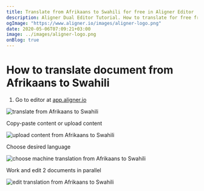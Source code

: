 ```yaml
---
title: Translate from Afrikaans to Swahili for free in Aligner Editor
description: Aligner Dual Editor Tutorial. How to translate for free from Afrikaans to Swahili. Aligner is multilingual document management platform. 
ogImage: "https://www.aligner.io/images/aligner-logo.png"
date: 2020-05-06T07:09:21+03:00
image: ../images/aligner-logo.png
onBlog: true
---
```


# How to translate document from Afrikaans to Swahili

1. Go to editor at [app.aligner.io](https://app.aligner.io "Aligner App web page")

![translate from Afrikaans to Swahili](../aligner-blank-editor.png "translate from Afrikaans to Swahili")

Copy-paste content or upload content

![upload content from Afrikaans to Swahili](../aligner-uploaded-document.png "upload content from Afrikaans to Swahili")

Choose desired language

![choose machine translation from Afrikaans to Swahili](../aligner-language-dropdown.png "choose machine translation from Afrikaans to Swahili")

Work and edit 2 documents in parallel

![edit translation from Afrikaans to Swahili](../aligner-double-sitded-editor.png "edit translation from Afrikaans to Swahili")

